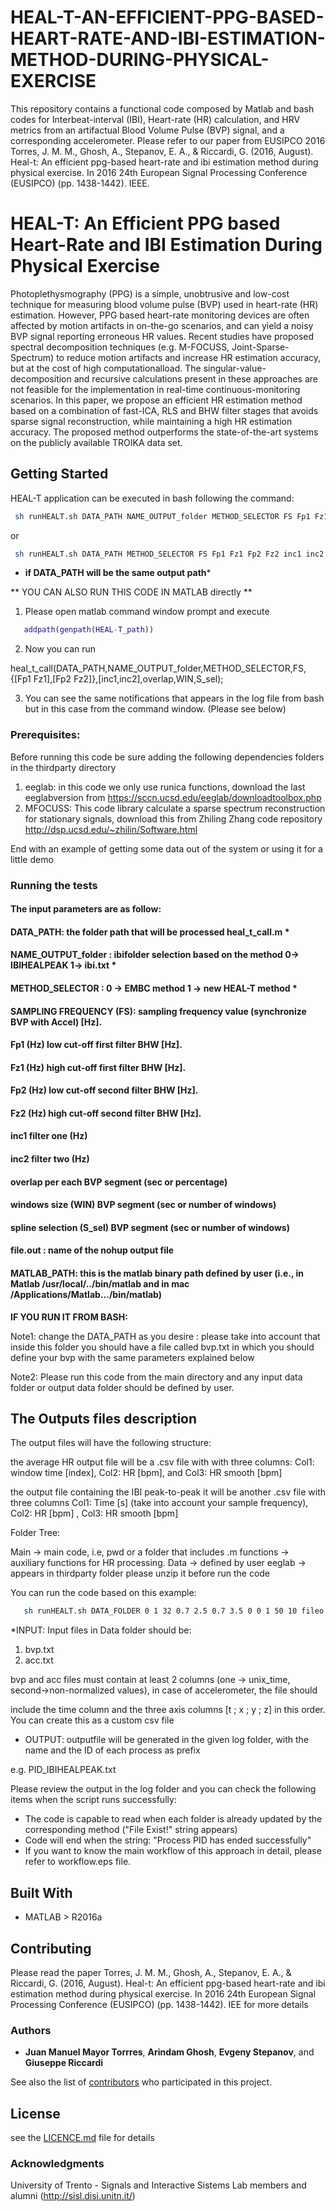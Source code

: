 # HEAL-T-AN-EFFICIENT-PPG-BASED-HEART-RATE-AND-IBI-ESTIMATION-METHOD-DURING-PHYSICAL-EXERCISE
This repository contains a functional code composed by Matlab and bash codes for Interbeat-interval (IBI), Heart-rate (HR) calculation, and HRV metrics from an artifactual Blood Volume Pulse (BVP) signal,  and a corresponding accelerometer. Please refer to our paper from EUSIPCO 2016 Torres, J. M. M., Ghosh, A., Stepanov, E. A., &amp; Riccardi, G. (2016, August). Heal-t: An efficient ppg-based heart-rate and ibi estimation method during physical exercise. In 2016 24th European Signal Processing Conference (EUSIPCO) (pp. 1438-1442). IEEE.

# HEAL-T: An Efficient PPG based Heart-Rate and IBI Estimation During Physical Exercise

Photoplethysmography (PPG) is a simple, unobtrusive and low-cost technique for measuring blood volume pulse (BVP) used in heart-rate (HR) estimation. However, PPG based
heart-rate monitoring devices are often affected by motion artifacts in on-the-go scenarios, and can yield a noisy BVP signal reporting erroneous HR values. Recent studies have proposed spectral decomposition techniques (e.g. M-FOCUSS,  Joint-Sparse-Spectrum) to reduce motion artifacts and increase
HR estimation accuracy, but at the cost of high computationalload. The singular-value-decomposition and recursive calculations present in these approaches are not feasible for the implementation in real-time continuous-monitoring scenarios. In
this paper, we propose an efficient HR estimation method based on a combination of fast-ICA, RLS and BHW filter stages that avoids sparse signal reconstruction, while maintaining a high HR estimation accuracy. The proposed method outperforms
the state-of-the-art systems on the publicly available TROIKA data set.

## Getting Started

HEAL-T application can be executed  in bash following the command:
```bash
 sh runHEALT.sh DATA_PATH NAME_OUTPUT_folder METHOD_SELECTOR FS Fp1 Fz1 Fp2 Fz2 inc1 inc2 overlap WIN S_sel fileo.out MATLAB_PATH
```
or
```bash
 sh runHEALT.sh DATA_PATH METHOD_SELECTOR FS Fp1 Fz1 Fp2 Fz2 inc1 inc2 overlap WIN S_sel fileo.out MATLAB_PATH
```
- **if DATA_PATH will be the same output path***

** YOU CAN ALSO RUN THIS CODE IN MATLAB directly **

1) Please open matlab command window prompt and execute

```matlab
   addpath(genpath(HEAL-T_path))
```

2) Now you can run

heal_t_call(DATA_PATH,NAME_OUTPUT_folder,METHOD_SELECTOR,FS,{[Fp1 Fz1],[Fp2 Fz2]},[inc1,inc2],overlap,WIN,S_sel);

3) You can see the same notifications that appears in the log file from bash but in this case from the command window. (Please see below)


### Prerequisites:

Before running this code be sure adding the following dependencies folders in the thirdparty directory

1) eeglab: in this code we only use runica functions, download the last eeglabversion from https://sccn.ucsd.edu/eeglab/downloadtoolbox.php
2) MFOCUSS: This code library calculate a sparse spectrum reconstruction for stationary signals, download this from Zhiling Zhang code repository http://dsp.ucsd.edu/~zhilin/Software.html



End with an example of getting some data out of the system or using it for a little demo

### Running the tests

#### The input parameters are as follow:

#### DATA_PATH: the folder path that will be processed heal_t_call.m *

#### NAME_OUTPUT_folder : ibifolder selection based on the method 0-> IBIHEALPEAK 1-> ibi.txt *

#### METHOD_SELECTOR : 0 -> EMBC method 1 -> new HEAL-T method *        

#### SAMPLING FREQUENCY (FS): sampling frequency value (synchronize BVP with Accel) [Hz].

#### Fp1 (Hz) low cut-off first filter BHW [Hz].

#### Fz1 (Hz) high cut-off first filter BHW [Hz]. 

#### Fp2 (Hz) low cut-off second filter BHW [Hz].

#### Fz2 (Hz) high cut-off second filter BHW [Hz].      

#### inc1 filter one (Hz)

#### inc2 filter two (Hz)

#### overlap per each BVP segment (sec or percentage)

#### windows size (WIN) BVP segment (sec or number of windows)

#### spline selection (S_sel) BVP segment (sec or number of windows)

#### file.out : name of the nohup output file

#### MATLAB_PATH: this is the matlab binary path defined by user (i.e., in Matlab /usr/local/../bin/matlab and in mac /Applications/Matlab.../bin/matlab)

__IF YOU RUN IT FROM BASH:__

Note1: change the DATA_PATH as you desire : please take into account that inside this folder you should have a file called bvp.txt in which you should define your bvp with the same parameters explained below

Note2: Please run this code from the main directory and any input data folder or output data folder should be defined by user.

## The Outputs files description

The output files will have the following structure:

the average HR output file will be a .csv file with with three columns: Col1: window time [index], Col2: HR [bpm], and Col3: HR smooth [bpm]

the output file containing the IBI peak-to-peak it will be another .csv file with three columns Col1: Time [s] (take into account your sample frequency), Col2: HR [bpm] , Col3: HR smooth [bpm]

Folder Tree:

Main -> main code, i.e, pwd or a folder that includes .m
functions -> auxiliary functions for HR processing.
Data -> defined by user
eeglab -> appears in thirdparty folder please unzip it before run the code

You can run the code based on this example:
```bash 
   sh runHEALT.sh DATA_FOLDER 0 1 32 0.7 2.5 0.7 3.5 0 0 1 50 10 fileo.out MATLAB_PATH
```

*INPUT: Input files in Data folder should be:

1. bvp.txt
2. acc.txt

bvp and acc files must contain at least 2 columns (one -> unix_time, second->non-normalized values), in case of accelerometer, the file should

include the time column and the three axis columns [t ; x ; y ; z] in this order. You can create this as a custom csv file 

* OUTPUT: outputfile will be generated in the given log folder, with the name and the ID of each process as prefix

e.g. PID_IBIHEALPEAK.txt

Please review the output in the log folder and you can check the following items when the script runs successfully:

* The code is capable to read when each folder is already updated by the corresponding method ("File Exist!" string appears)
* Code will end when the string: "Process PID has ended successfully" 
* If you want to know the main workflow of this approach in detail, please refer to workflow.eps file.


## Built With

* MATLAB > R2016a

## Contributing

Please read the paper Torres, J. M. M., Ghosh, A., Stepanov, E. A., & Riccardi, G. (2016, August). Heal-t: An efficient ppg-based heart-rate and ibi estimation method during physical exercise. In 2016 24th European Signal Processing Conference (EUSIPCO) (pp. 1438-1442). IEE for more details

### Authors

* **Juan Manuel Mayor Torrres**, **Arindam Ghosh**, **Evgeny Stepanov**, and **Giuseppe Riccardi**

See also the list of [contributors](https://github.com/your/project/contributors) who participated in this project.

## License

see the [LICENCE.md](https://github.com/meiyor/HEAL-T-AN-EFFICIENT-PPG-BASED-HEART-RATE-AND-IBI-ESTIMATION-METHOD-DURING-PHYSICAL-EXERCISE/blob/master/LICENCE.md) file for details

### Acknowledgments

University of Trento - Signals and Interactive Sistems Lab members and alumni (http://sisl.disi.unitn.it/)
